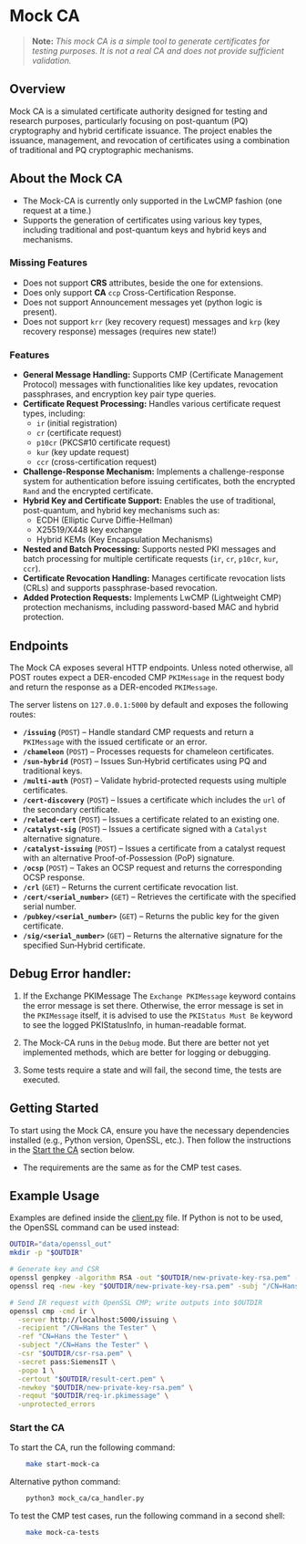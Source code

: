 <!--
SPDX-FileCopyrightText: Copyright 2025 Siemens AG

SPDX-License-Identifier: Apache-2.0
-->

# Mock CA

> **Note:** *This mock CA is a simple tool to generate certificates for testing purposes. It is not a real CA and does not provide sufficient validation.*

## Overview

Mock CA is a simulated certificate authority designed for testing and
research purposes, particularly focusing on post-quantum (PQ) cryptography and hybrid certificate
issuance. The project enables the issuance, management, and revocation of certificates using a
combination of traditional and PQ cryptographic mechanisms.

## About the Mock CA

- The Mock-CA is currently only supported in
  the LwCMP fashion (one request at a time.)
- Supports the generation of certificates using various key types, including traditional and post-quantum keys and
  hybrid keys and mechanisms.

### Missing Features

- Does not support **CRS** attributes, beside the one for extensions.
- Does only support **CA** `ccp` Cross-Certification Response.
- Does not support Announcement messages yet (python logic is present).
- Does not support `krr` (key recovery request) messages and
  `krp` (key recovery response) messages (requires new state!)

### Features

- **General Message Handling:** Supports CMP (Certificate Management Protocol) messages with functionalities like key updates, revocation passphrases, and encryption key pair type queries.
- **Certificate Request Processing:** Handles various certificate request types, including:
  - `ir` (initial registration)
  - `cr` (certificate request)
  - `p10cr` (PKCS#10 certificate request)
  - `kur` (key update request)
  - `ccr` (cross-certification request)
- **Challenge-Response Mechanism:** Implements a challenge-response system for authentication before issuing certificates,
  both the encrypted `Rand` and the encrypted certificate.
- **Hybrid Key and Certificate Support:** Enables the use of traditional, post-quantum, and hybrid key mechanisms such as:
  - ECDH (Elliptic Curve Diffie-Hellman)
  - X25519/X448 key exchange
  - Hybrid KEMs (Key Encapsulation Mechanisms)
- **Nested and Batch Processing:** Supports nested PKI messages and batch processing
  for multiple certificate requests (`ir`, `cr`, `p10cr`, `kur`, `ccr`).
- **Certificate Revocation Handling:** Manages certificate revocation lists (CRLs) and supports passphrase-based revocation.
- **Added Protection Requests:** Implements LwCMP (Lightweight CMP) protection mechanisms, including password-based MAC and hybrid protection.

## Endpoints

The Mock CA exposes several HTTP endpoints. Unless noted otherwise, all POST
routes expect a DER-encoded CMP `PKIMessage` in the request body and return the
response as a DER-encoded `PKIMessage`.

The server listens on `127.0.0.1:5000` by default and exposes the following routes:

- **`/issuing`** (`POST`)
  – Handle standard CMP requests and return a `PKIMessage` with the issued certificate or an error.
- **`/chameleon`** (`POST`)
  – Processes requests for chameleon certificates.
- **`/sun-hybrid`** (`POST`)
  – Issues Sun‑Hybrid certificates using PQ and traditional keys.
- **`/multi-auth`** (`POST`)
  – Validate hybrid-protected requests using multiple certificates.
- **`/cert-discovery`** (`POST`)
  – Issues a certificate which includes the `url` of the secondary certificate.
- **`/related-cert`** (`POST`)
  – Issues a certificate related to an existing one.
- **`/catalyst-sig`** (`POST`)
  – Issues a certificate signed with a `Catalyst` alternative signature.
- **`/catalyst-issuing`** (`POST`)
  – Issues a certificate from a catalyst request with an alternative Proof-of-Possession (PoP) signature.
- **`/ocsp`** (`POST`)
  – Takes an OCSP request and returns the corresponding OCSP response.
- **`/crl`** (`GET`)
  – Returns the current certificate revocation list.
- **`/cert/<serial_number>`** (`GET`)
  – Retrieves the certificate with the specified serial number.
- **`/pubkey/<serial_number>`** (`GET`)
  – Returns the public key for the given certificate.
- **`/sig/<serial_number>`** (`GET`)
  – Returns the alternative signature for the specified Sun‑Hybrid certificate.

## Debug Error handler:

1. If the Exchange PKIMessage
   The `Exchange PKIMessage` keyword contains the error message is set there.
   Otherwise, the error message is set in the `PKIMessage` itself, it is advised to use the
   `PKIStatus Must Be` keyword to see the logged PKIStatusInfo, in human-readable format.

2. The Mock-CA runs in the `Debug` mode. But there are better not yet
   implemented methods, which are better for logging or debugging.

3. Some tests require a state and will fail, the second time, the tests are executed.

## Getting Started

To start using the Mock CA, ensure you have the necessary dependencies installed (e.g., Python version, OpenSSL, etc.).
Then follow the instructions in the [Start the CA](#start-the-ca) section below.

- The requirements are the same as for the CMP test cases.

## Example Usage

Examples are defined inside the [client.py](mock_ca/client.py) file.
If Python is not to be used, the OpenSSL command can be used instead:

```sh
OUTDIR="data/openssl_out"
mkdir -p "$OUTDIR"

# Generate key and CSR
openssl genpkey -algorithm RSA -out "$OUTDIR/new-private-key-rsa.pem" -pkeyopt rsa_keygen_bits:2048
openssl req -new -key "$OUTDIR/new-private-key-rsa.pem" -subj "/CN=Hans the Tester" -out "$OUTDIR/csr-rsa.pem"

# Send IR request with OpenSSL CMP; write outputs into $OUTDIR
openssl cmp -cmd ir \
  -server http://localhost:5000/issuing \
  -recipient "/CN=Hans the Tester" \
  -ref "CN=Hans the Tester" \
  -subject "/CN=Hans the Tester" \
  -csr "$OUTDIR/csr-rsa.pem" \
  -secret pass:SiemensIT \
  -popo 1 \
  -certout "$OUTDIR/result-cert.pem" \
  -newkey "$OUTDIR/new-private-key-rsa.pem" \
  -reqout "$OUTDIR/req-ir.pkimessage" \
  -unprotected_errors
```


### Start the CA

To start the CA, run the following command:

```sh
    make start-mock-ca
```

Alternative python command:

```sh
    python3 mock_ca/ca_handler.py
```

To test the CMP test cases, run the following command
in a second shell:

```sh
    make mock-ca-tests
```
